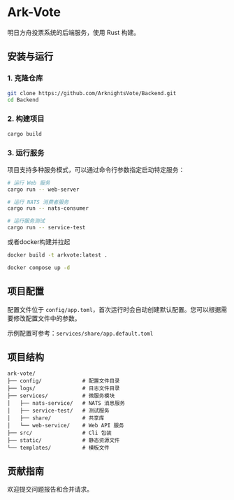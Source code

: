 # Ark-Vote

明日方舟投票系统的后端服务，使用 Rust 构建。

## 安装与运行

### 1. 克隆仓库

```bash
git clone https://github.com/ArknightsVote/Backend.git
cd Backend
```

### 2. 构建项目

```bash
cargo build
```

### 3. 运行服务

项目支持多种服务模式，可以通过命令行参数指定启动特定服务：

```bash
# 运行 Web 服务
cargo run -- web-server

# 运行 NATS 消费者服务
cargo run -- nats-consumer

# 运行服务测试
cargo run -- service-test
```

或者docker构建并拉起

```sh
docker build -t arkvote:latest .

docker compose up -d
```

## 项目配置

配置文件位于 `config/app.toml`，首次运行时会自动创建默认配置。您可以根据需要修改配置文件中的参数。

示例配置可参考：`services/share/app.default.toml`

## 项目结构

```
ark-vote/
├── config/             # 配置文件目录
├── logs/               # 日志文件目录
├── services/           # 微服务模块
│   ├── nats-service/   # NATS 消息服务
│   ├── service-test/   # 测试服务
│   ├── share/          # 共享库
│   └── web-service/    # Web API 服务
├── src/                # Cli 包装
├── static/             # 静态资源文件
└── templates/          # 模板文件
```

## 贡献指南

欢迎提交问题报告和合并请求。
